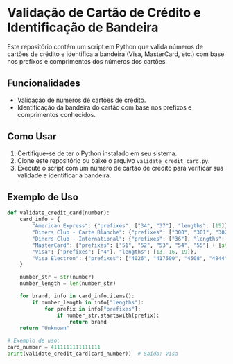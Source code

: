 # Validação de Cartão de Crédito e Identificação de Bandeira

Este repositório contém um script em Python que valida números de cartões de crédito e identifica a bandeira (Visa, MasterCard, etc.) com base nos prefixos e comprimentos dos números dos cartões.

## Funcionalidades

- Validação de números de cartões de crédito.
- Identificação da bandeira do cartão com base nos prefixos e comprimentos conhecidos.

## Como Usar

1. Certifique-se de ter o Python instalado em seu sistema.
2. Clone este repositório ou baixe o arquivo `validate_credit_card.py`.
3. Execute o script com um número de cartão de crédito para verificar sua validade e identificar a bandeira.

## Exemplo de Uso

```python
def validate_credit_card(number):
    card_info = {
        "American Express": {"prefixes": ["34", "37"], "lengths": [15]},
        "Diners Club - Carte Blanche": {"prefixes": ["300", "301", "302", "303", "304", "305"], "lengths": [14]},
        "Diners Club - International": {"prefixes": ["36"], "lengths": [14]},
        "MasterCard": {"prefixes": ["51", "52", "53", "54", "55"] + [str(i) for i in range(222100, 272100)], "lengths": [16]},
        "Visa": {"prefixes": ["4"], "lengths": [13, 16, 19]},
        "Visa Electron": {"prefixes": ["4026", "417500", "4508", "4844", "4913", "4917"], "lengths": [16]}
    }

    number_str = str(number)
    number_length = len(number_str)

    for brand, info in card_info.items():
        if number_length in info["lengths"]:
            for prefix in info["prefixes"]:
                if number_str.startswith(prefix):
                    return brand
    return "Unknown"

# Exemplo de uso:
card_number = 4111111111111111
print(validate_credit_card(card_number))  # Saída: Visa
